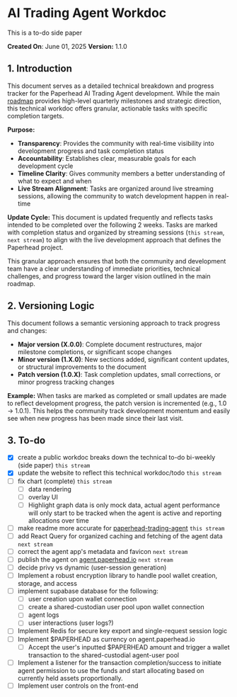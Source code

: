 # AI Trading Agent Workdoc
This is a to-do side paper

  

**Created On**: June 01, 2025
**Version:** 1.1.0

## 1. Introduction

This document serves as a detailed technical breakdown and progress tracker for the Paperhead AI Trading Agent development. While the main [roadmap](README.md#6-roadmap) provides high-level quarterly milestones and strategic direction, this technical workdoc offers granular, actionable tasks with specific completion targets.

**Purpose:**
- **Transparency**: Provides the community with real-time visibility into development progress and task completion status
- **Accountability**: Establishes clear, measurable goals for each development cycle
- **Timeline Clarity**: Gives community members a better understanding of what to expect and when
- **Live Stream Alignment**: Tasks are organized around live streaming sessions, allowing the community to watch development happen in real-time

**Update Cycle:**
This document is updated frequently and reflects tasks intended to be completed over the following 2 weeks. Tasks are marked with completion status and organized by streaming sessions (`this stream`, `next stream`) to align with the live development approach that defines the Paperhead project.

This granular approach ensures that both the community and development team have a clear understanding of immediate priorities, technical challenges, and progress toward the larger vision outlined in the main roadmap.

## 2. Versioning Logic

This document follows a semantic versioning approach to track progress and changes:

- **Major version (X.0.0)**: Complete document restructures, major milestone completions, or significant scope changes
- **Minor version (1.X.0)**: New sections added, significant content updates, or structural improvements to the document  
- **Patch version (1.0.X)**: Task completion updates, small corrections, or minor progress tracking changes

**Example:** When tasks are marked as completed or small updates are made to reflect development progress, the patch version is incremented (e.g., 1.0 → 1.0.1). This helps the community track development momentum and easily see when new progress has been made since their last visit.

## 3. To-do

- [x] create a public workdoc breaks down the technical to-do bi-weekly (side paper)  `this stream`
- [x] update the website to reflect this technical workdoc/todo `this stream`
- [ ] fix chart (complete) `this stream`
	- [ ] data rendering
	- [ ] overlay UI
	- [ ] Highlight graph data is only mock data, actual agent performance will only start to be tracked when the agent is active and reporting allocations over time
- [ ] make readme more accurate for [paperhead-trading-agent](https://github.com/0xpaperhead/paperhead-trading-agent) `this stream`
- [ ] add React Query for organized caching and fetching of the agent data `next stream`
- [ ] correct the agent app's metadata and favicon `next stream`
- [ ] publish the agent on [agent.paperhead.io](https://paperhead.io) `next stream`
- [ ] decide privy vs dynamic (user-session generation)
- [ ] Implement a robust encryption library to handle pool wallet creation, storage, and access
- [ ] implement supabase database for the following:
	- [ ] user creation upon wallet connection
	- [ ] create a shared-custodian user pool upon wallet connection
	- [ ] agent logs
	- [ ] user interactions (user logs?)
- [ ] Implement Redis for secure key export and single-request session logic
- [ ] Implement $PAPERHEAD as currency on agent.paperhead.io
	- [ ] Accept the user's inputted $PAPERHEAD amount and trigger a wallet transaction to the shared-custodial agent-user pool	
- [ ] Implement a listener for the transaction completion/success to initiate agent permission to use the funds and start allocating based on currently held assets proportionally.
- [ ] Implement user controls on the front-end